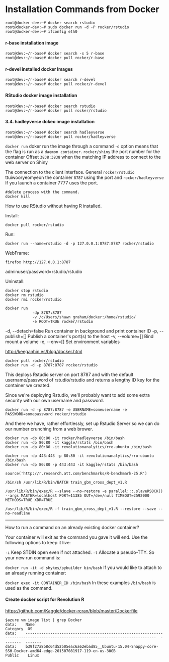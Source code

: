 # Installation Commands from Docker

```
root@docker-dev:~# docker search rstudio 
root@docker-dev:~# sudo docker run -d -P rocker/rstudio 
root@docker-dev:~# ifconfig eth0
```


#### r-base installation image 

```
root@dev:~/r-base# docker search -s 5 r-base 
root@dev:~/r-base# docker pull rocker/r-base
```

#### r-devel installed docker Images

```
root@dev:~/r-base# docker search r-devel 
root@dev:~/r-base# docker pull rocker/r-devel 
```

#### RStudio docker image installation

```
root@dev:~/r-base# docker search rstudio 
root@dev:~/r-base# docker pull rocker/rstudio 
```

#### 3.4. hadleyverse dokeo image installation

```
root@dev:~/r-base# docker search hadleyverse 
root@dev:~/r-base# docker pull rocker/hadleyverse 
```

`docker run` doker run the image through a command `-d` option means that the flag is run as a `daemon container`. `rocker/shiny` the port number for the container Offset `3838:3838` when the matching IP address to connect to the web server on Shiny 

The connection to the client interface. General `rocker/rstudio` ttuiwooryeomyeon the container `8787` using the port and `rocker/hadleyverse` If you launch a container 7777 uses the port.


```
#delete process with the command. 
docker kill 
```






How to use RStudio without having R installed.

Install:
```
docker pull rocker/rstudio
```
Run:

```
docker run --name=rstudio -d -p 127.0.0.1:8787:8787 rocker/rstudio
```

WebFrame:

```
firefox http://127.0.0.1:8787
```

adminuser/password=rstudio/rstudio

Uninstall:

```
docker stop rstudio
docker rm rstudio
docker rmi rocker/rstudio﻿
```



```
docker run 
			-dp 8787:8787 
			-v /c/Users/shawn graham/docker:/home/rstudio/ 
			-e ROOT=TRUE rocker/rstudio
```


-d, --detach=false         Run container in background and print container ID
-p, --publish=[]           Publish a container's port(s) to the host
-v, --volume=[]            Bind mount a volume
-e, --env=[]               Set environment variables



http://keeganhin.es/blog/docker.html

```
docker pull rocker/rstudio
docker run -d -p 8787:8787 rocker/rstudio
```
This deploys Rstudio server on port 8787 and with the default username/password of rstudio/rstudio and returns a lengthy ID key for the container we created. 

Since we're deploying Rstudio, we'll probably want to add some extra security with our own username and password.

```
docker run -d -p 8787:8787 -e USERNAME=someusername -e PASSWORD=somepassword rocker/rstudio 
```
And there we have, rather effortlessly, set up Rstudio Server so we can do our number crunching from a web brower.




```
docker run -dp 80:80 -it rocker/hadleyverse /bin/bash
docker run -dp 80:80 -it kaggle/rstats /bin/bash
docker run -dp 80:80 -it revolutionanalytics/rro-ubuntu /bin/bash

docker run -dp 443:443 -p 80:80 -it revolutionanalytics/rro-ubuntu /bin/bash
docker run -dp 80:80 -p 443:443 -it kaggle/rstats /bin/bash
```
```
source('http://r.research.att.com/benchmarks/R-benchmark-25.R')
```



```
/bin/sh /usr/lib/R/bin/BATCH train_gbm_cross_dept_v1.R

/usr/lib/R/bin/exec/R --slave --no-restore -e parallel:::.slaveRSOCK() --args MASTER=localhost PORT=11385 OUT=/dev/null TIMEOUT=2592000 METHODS=TRUE XDR=TRUE

/usr/lib/R/bin/exec/R -f train_gbm_cross_dept_v1.R --restore --save --no-readline

```
-----
How to run a command on an already existing docker container?

Your container will exit as the command you gave it will end. Use the following options to keep it live:

`-i` Keep STDIN open even if not attached.
`-t` Allocate a pseudo-TTY.
So your new run command is:

`docker run -it -d shykes/pybuilder bin/bash`
If you would like to attach to an already running container:

`docker exec -it CONTAINER_ID /bin/bash`
In these examples `/bin/bash` is used as the command.


#### Create docker script for Revolution R 

https://github.com/Kaggle/docker-rcran/blob/master/Dockerfile


```
$azure vm image list | grep Docker
data:    Name                                                                                                                              Category  OS     
data:    --------------------------------------------------------------------------------------------------------------------------------  --------  -------
data:    b39f27a8b8c64d52b05eac6a62ebad85__Ubuntu-15.04-Snappy-core-SSH-Docker-amd64-edge-201507081917-119-en-us-30GB                      Public    Linux
```